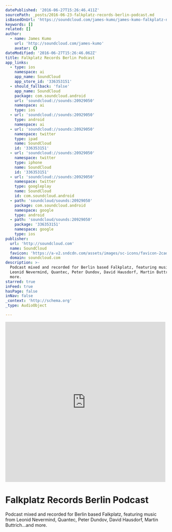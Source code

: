 ```yaml
---
datePublished: '2016-06-27T15:26:46.411Z'
sourcePath: _posts/2016-06-23-falkplatz-records-berlin-podcast.md
isBasedOnUrl: 'https://soundcloud.com/james-kumo/james-kumo-falkplatz-noice'
keywords: []
related: []
author:
  - name: James Kumo
    url: 'http://soundcloud.com/james-kumo'
    avatar: {}
dateModified: '2016-06-27T15:26:46.062Z'
title: Falkplatz Records Berlin Podcast
app_links:
  - type: ios
    namespace: ai
    app_name: SoundCloud
    app_store_id: '336353151'
  - should_fallback: 'false'
    app_name: SoundCloud
    package: com.soundcloud.android
    url: 'soundcloud://sounds:20929050'
    namespace: ai
    type: ios
  - url: 'soundcloud://sounds:20929050'
    type: android
    namespace: ai
  - url: 'soundcloud://sounds:20929050'
    namespace: twitter
    type: ipad
    name: SoundCloud
    id: '336353151'
  - url: 'soundcloud://sounds:20929050'
    namespace: twitter
    type: iphone
    name: SoundCloud
    id: '336353151'
  - url: 'soundcloud://sounds:20929050'
    namespace: twitter
    type: googleplay
    name: SoundCloud
    id: com.soundcloud.android
  - path: 'soundcloud/sounds:20929050'
    package: com.soundcloud.android
    namespace: google
    type: android
  - path: 'soundcloud/sounds:20929050'
    package: '336353151'
    namespace: google
    type: ios
publisher:
  url: 'http://soundcloud.com'
  name: SoundCloud
  favicon: 'https://a-v2.sndcdn.com/assets/images/sc-icons/favicon-2cadd14b.ico'
  domain: soundcloud.com
description: >-
  Podcast mixed and recorded for Berlin based Falkplatz, featuring music from
  Leonid Nevermind, Quantec, Peter Dundov, David Hausdorf, Martin Buttrich...and
  more.
starred: true
inFeed: true
hasPage: false
inNav: false
_context: 'http://schema.org'
_type: AudioObject

---
```

<iframe src="https://cdn.embedly.com/widgets/media.html?src=https%3A%2F%2Fw.soundcloud.com%2Fplayer%2F%3Fvisual%3Dtrue%26url%3Dhttp%253A%252F%252Fapi.soundcloud.com%252Ftracks%252F20929050%26show_artwork%3Dtrue&amp;url=https%3A%2F%2Fsoundcloud.com%2Fjames-kumo%2Fjames-kumo-falkplatz-noice&amp;image=http%3A%2F%2Fi1.sndcdn.com%2Fartworks-000010318381-3wjvz4-t500x500.jpg&amp;key=b7d04c9b404c499eba89ee7072e1c4f7&amp;type=text%2Fhtml&amp;schema=soundcloud" width="500" height="500" scrolling="no" frameborder="0" allowfullscreen="" style=""></iframe>

# Falkplatz Records Berlin Podcast

Podcast mixed and recorded for Berlin based Falkplatz, featuring music from Leonid Nevermind, Quantec, Peter Dundov, David Hausdorf, Martin Buttrich...and more.